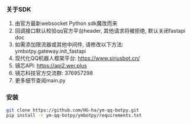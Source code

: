 ### 关于SDK
1.  由官方最新websocket Python sdk魔改而来
2.  回调接口默认校验qq官方平台header, 其他请求将被拒绝, 默认关闭fastapi doc
3.  如需添加限流器或其他中间件, 请修改以下方法: ymbotpy.gateway.init_fastapi
4.  现代化QQ机器人框架平台: https://www.siriusbot.cn/
5.  镜芯API: https://api2.wer.plus
6.  镜芯科技官方交流群: 376957298
7.  更多细节查阅main.py

### 安装

```bash
git clone https://github.com/HG-ha/ym-qq-botpy.git
pip install -r ym-qq-botpy/ymbotpy/requirements.txt
```